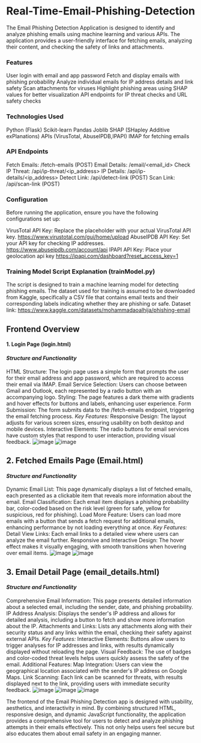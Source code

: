 # Real-Time-Email-Phishing-Detection
The Email Phishing Detection Application is designed to identify and analyze phishing emails using machine learning and various APIs. The application provides a user-friendly interface for fetching emails, analyzing their content, and checking the safety of links and attachments.

### Features
User login with email and app password
Fetch and display emails with phishing probability
Analyze individual emails for IP address details and link safety
Scan attachments for viruses
Highlight phishing areas using SHAP values for better visualization
API endpoints for IP threat checks and URL safety checks

### Technologies Used
Python (Flask)
Scikit-learn
Pandas
Joblib
SHAP (SHapley Additive exPlanations)
APIs (VirusTotal, AbuseIPDB,IPAPI)
IMAP for fetching emails

### API Endpoints
Fetch Emails: /fetch-emails (POST)
Email Details: /email/<email_id>
Check IP Threat: /api/ip-threat/<ip_address>
IP Details: /api/ip-details/<ip_address>
Detect Link: /api/detect-link (POST)
Scan Link: /api/scan-link (POST)

### Configuration
Before running the application, ensure you have the following configurations set up:

VirusTotal API Key: Replace the placeholder with your actual VirusTotal API key. 
https://www.virustotal.com/gui/home/upload
AbuseIPDB API Key: Set your API key for checking IP addresses.
https://www.abuseipdb.com/account/api
IPAPI API Key: Place your geolocation api key
https://ipapi.com/dashboard?reset_access_key=1

### Training Model Script Explanation (trainModel.py)
The script is designed to train a machine learning model for detecting phishing emails. The dataset used for training is assumed to be downloaded from Kaggle, specifically a CSV file that contains email texts and their corresponding labels indicating whether they are phishing or safe.
Dataset link: https://www.kaggle.com/datasets/mohammadaoalhija/phishing-email

## Frontend Overview
#### 1. Login Page (login.html)
#### *Structure and Functionality*
HTML Structure: The login page uses a simple form that prompts the user for their email address and app password, which are required to access their email via IMAP.
Email Service Selection: Users can choose between Gmail and Outlook, each represented by a radio button with an accompanying logo.
Styling: The page features a dark theme with gradients and hover effects for buttons and labels, enhancing user experience.
Form Submission: The form submits data to the /fetch-emails endpoint, triggering the email fetching process.
*Key Features:*
Responsive Design: The layout adjusts for various screen sizes, ensuring usability on both desktop and mobile devices.
Interactive Elements: The radio buttons for email services have custom styles that respond to user interaction, providing visual feedback.
![image](https://github.com/user-attachments/assets/8c0735cc-9554-482e-9d35-23103331783e)
![image](https://github.com/user-attachments/assets/80c8190a-4a65-49de-ae72-89727c1696e8)


## 2. Fetched Emails Page (Email.html)
#### *Structure and Functionality*
Dynamic Email List: This page dynamically displays a list of fetched emails, each presented as a clickable item that reveals more information about the email.
Email Classification: Each email item displays a phishing probability bar, color-coded based on the risk level (green for safe, yellow for suspicious, red for phishing).
Load More Feature: Users can load more emails with a button that sends a fetch request for additional emails, enhancing performance by not loading everything at once.
*Key Features:*
Detail View Links: Each email links to a detailed view where users can analyze the email further.
Responsive and Interactive Design: The hover effect makes it visually engaging, with smooth transitions when hovering over email items.
![image](https://github.com/user-attachments/assets/604b903d-83fb-4139-8112-49b9e43b5e6d)
![image](https://github.com/user-attachments/assets/31ede819-0cb2-48d6-b7bd-18778086e5cd)

## 3. Email Detail Page (email_details.html)
#### *Structure and Functionality*
Comprehensive Email Information: This page presents detailed information about a selected email, including the sender, date, and phishing probability.
IP Address Analysis: Displays the sender's IP address and allows for detailed analysis, including a button to fetch and show more information about the IP.
Attachments and Links: Lists any attachments along with their security status and any links within the email, checking their safety against external APIs.
*Key Features:*
Interactive Elements: Buttons allow users to trigger analyses for IP addresses and links, with results dynamically displayed without reloading the page.
Visual Feedback: The use of badges and color-coded threat levels helps users quickly assess the safety of the email.
Additional Features:
Map Integration: Users can view the geographical location associated with the sender's IP address on Google Maps.
Link Scanning: Each link can be scanned for threats, with results displayed next to the link, providing users with immediate security feedback.
![image](https://github.com/user-attachments/assets/ea2e8b43-b734-49ab-bbb7-caa1c19520fc)
![image](https://github.com/user-attachments/assets/fd59ad96-e21e-44c0-8551-961194872ce0)
![image](https://github.com/user-attachments/assets/143632ea-ce63-44ac-b48d-fd205103dc7e)

The frontend of the Email Phishing Detection app is designed with usability, aesthetics, and interactivity in mind. By combining structured HTML, responsive design, and dynamic JavaScript functionality, the application provides a comprehensive tool for users to detect and analyze phishing attempts in their emails effectively. This not only helps users feel secure but also educates them about email safety in an engaging manner.
